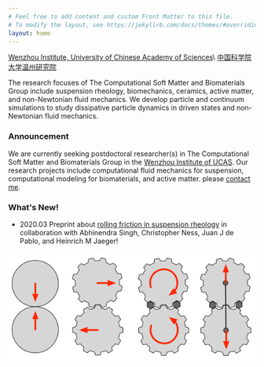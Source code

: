 ```yaml
---
# Feel free to add content and custom Front Matter to this file.
# To modify the layout, see https://jekyllrb.com/docs/themes/#overriding-theme-defaults
layout: home
---
```


[Wenzhou Institute, University of Chinese Academy of Sciences](http://www.wibe.ac.cn)\\
[中国科学院大学温州研究院](http://www.wibe.ac.cn)

The research focuses of The Computational Soft Matter and Biomaterials Group
include suspension rheology, biomechanics, ceramics, active matter,
and non-Newtonian fluid mechanics.
We develop particle and continuum simulations to study dissipative particle dynamics in driven states and non-Newtonian fluid mechanics.


### **Announcement** 
We are currently seeking postdoctoral researcher(s) in The Computational Soft Matter and Biomaterials Group in the [Wenzhou Institute of UCAS](http://www.wibe.ac.cn). Our research projects include computational fluid mechanics for suspension, computational modeling for biomaterials, and active matter. please [contact me](mailto:seto@wibe.ac.cn).

### **What's New!** 
- 2020.03 Preprint about [rolling friction in suspension rheology](https://arxiv.org/abs/2002.10996) in collaboration with Abhinendra Singh, Christopher Ness, Juan J de Pablo, and Heinrich M Jaeger!

![rolling friction](/assets/img/rolling_friction.jpg)


